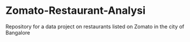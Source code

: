 # Zomato-Restaurant-Analysi
Repository for a data project on restaurants listed on Zomato in the city of Bangalore

